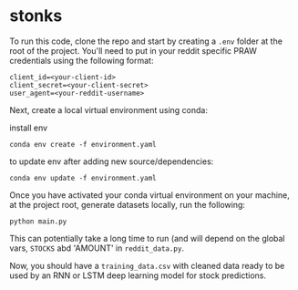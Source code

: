 # stonks
 
 To run this code, clone the repo and start by creating a `.env` folder at the root of the project.
 You'll need to put in your reddit specific PRAW credentials using the following format:
 
 ```text
client_id=<your-client-id>
client_secret=<your-client-secret>
user_agent=<your-reddit-username>
 ```
 
 Next, create a local virtual environment using conda:
 
 install env
 ```shell script
conda env create -f environment.yaml
```

to update env after adding new source/dependencies:
```shell script
conda env update -f environment.yaml
```

Once you have activated your conda virtual environment on your machine, at the project root, generate datasets locally, run the following:
```shell script
python main.py
```

This can potentially take a long time to run (and will depend on the global vars, `STOCKS` abd 'AMOUNT' in `reddit_data.py`.  

Now, you should have a `training_data.csv` with cleaned data ready to be used by an RNN or LSTM deep learning model for stock predictions.
